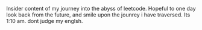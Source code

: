 Insider content of my journey into the abyss of leetcode. Hopeful to one day look back from the future, and smile upon the jounrey i have traversed. Its 1:10 am. dont judge my englsh.
